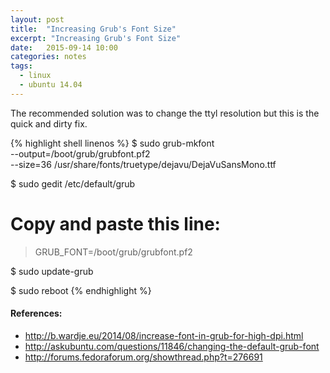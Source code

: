 ```yaml
---
layout: post
title:  "Increasing Grub's Font Size"
excerpt: "Increasing Grub's Font Size"
date:   2015-09-14 10:00
categories: notes
tags: 
  - linux
  - ubuntu 14.04
---
```


The recommended solution was to change the ttyl resolution but this is the quick and dirty fix.

{% highlight shell linenos %}
$ sudo grub-mkfont \
    --output=/boot/grub/grubfont.pf2 \
    --size=36 /usr/share/fonts/truetype/dejavu/DejaVuSansMono.ttf

$ sudo gedit /etc/default/grub

# Copy and paste this line:
> GRUB_FONT=/boot/grub/grubfont.pf2

$ sudo update-grub

$ sudo reboot
{% endhighlight %}

<aside>
    <h4>References:</h4>
    <ul>
        <li><a href="http://b.wardje.eu/2014/08/increase-font-in-grub-for-high-dpi.html" target="_blank">http://b.wardje.eu/2014/08/increase-font-in-grub-for-high-dpi.html</a></li>
        <li><a href="http://askubuntu.com/questions/11846/changing-the-default-grub-font" target="_blank">http://askubuntu.com/questions/11846/changing-the-default-grub-font</a></li>
        <li><a href="http://forums.fedoraforum.org/showthread.php?t=276691" target="_blank">http://forums.fedoraforum.org/showthread.php?t=276691</a></li>
    </ul>
</aside>